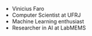 - Vinicius Faro
- Computer Scientist at UFRJ
- Machine Learning enthusiast
- Researcher in AI at LabMEMS
